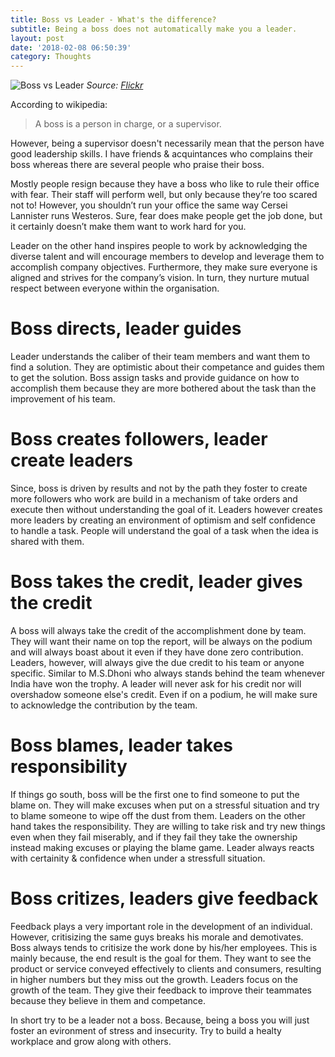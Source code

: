 ```yaml
---
title: Boss vs Leader - What's the difference?
subtitle: Being a boss does not automatically make you a leader.
layout: post
date: '2018-02-08 06:50:39'
category: Thoughts
---
```


![Boss vs Leader](http://res.cloudinary.com/imalabya-media/image/upload/c_scale,w_1900/v1518104658/12155264433_0c85bc86ef_o_rnonj6.png)
*Source: [Flickr](https://www.flickr.com/photos/pathfinderlinden/12155264433/in/photostream/)*

According to wikipedia:
> A boss is a person in charge, or a supervisor.

However, being a supervisor doesn't necessarily mean that the person have good leadership skills. I have friends & acquintances who complains their boss whereas  there are several people who praise their boss.

Mostly people resign because they have a boss who like to rule their office with fear. Their staff will perform well, but only because they’re too scared not to! However, you shouldn’t run your office the same way Cersei Lannister runs Westeros. Sure, fear does make people get the job done, but it certainly doesn’t make them want to work hard for you.  

Leader on the other hand inspires people to work by acknowledging the diverse talent and will encourage members to develop and leverage them to accomplish company objectives. Furthermore, they make sure everyone is aligned and strives for the company’s vision. In turn, they nurture mutual respect between everyone within the organisation.
# Boss directs, leader guides
Leader understands the caliber of their team members and want them to find a solution. They are optimistic about their competance and guides them to get the solution. Boss assign tasks and provide guidance on how to accomplish them because they are more bothered about the task than the improvement of his team.
# Boss creates followers, leader create leaders
Since, boss is driven by results and not by the path they foster to create more followers who work are build in a mechanism of take orders and execute then without understanding the goal of it. Leaders however creates more leaders by creating an environment of optimism and self confidence to handle a task. People will understand the goal of a task when the idea is shared with them.

# Boss takes the credit, leader gives the credit
A boss will always take the credit of the accomplishment done by team. They will want their name on top the report, will be always on the podium and will always boast about it even if they have done zero contribution. Leaders, however,  will always give the due credit to his team or anyone specific. Similar to M.S.Dhoni who always stands behind the team whenever India have won the trophy. A leader will never ask for his credit nor will overshadow someone else's credit. Even if on a podium, he will make sure to acknowledge the contribution by the team.

# Boss blames, leader takes responsibility
If things go south, boss will be the first one to find someone to put the blame on. They will make excuses when put on a stressful situation and try to blame someone to wipe off the dust from them. Leaders on the other hand takes the responsibility. They are willing to take risk and try new things even when they fail miserably, and if they fail they take the ownership instead making excuses or playing the blame game. Leader always reacts with certainity & confidence when under a stressfull situation.

# Boss critizes, leaders give feedback
Feedback plays a very important role in the development of an individual. However, critisizing the same guys breaks his morale and demotivates. Boss always tends to critisize the work done by his/her employees. This is mainly because, the end result is the goal for them. They want to see the product or service conveyed effectively to clients and consumers, resulting in higher numbers but they miss out the growth. Leaders focus on the growth of the team. They give their feedback to improve their teammates because they believe in them and competance.


In short try to be a leader not a boss. Because, being a boss you will just foster an evironment of stress and insecurity. Try to build a healty workplace and grow along with others.